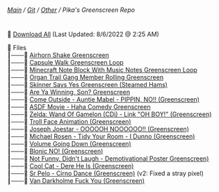 ﻿###### [Main](https://pikakid98.github.io) / [Git](https://git-pikakid98.github.io) / [Other](https://git-pikakid98.github.io/other) / Pika's Greenscreen Repo
<h1></h1>

📄 [Download All](https://github.com/Git-Pikakid98/pikas-greenscreen-repo/releases/download/All/All.7z) (Last Updated: 8/6/2022 @ 2:25 AM)

📂 Files
\
┃───📄 [Airhorn Shake Greenscreen](https://github.com/Git-Pikakid98/pikas-greenscreen-repo/releases/download/gs/airhorn.shake.greenscreen.mp4)
\
┃───📄 [Capsule Walk Greenscreen Loop](https://github.com/Git-Pikakid98/pikas-greenscreen-repo/releases/download/gs/capsule.walk.greenscreen.loop.mp4)
\
┃───📄 [Minecraft Note Block With Music Notes Greenscreen Loop](https://github.com/Git-Pikakid98/pikas-greenscreen-repo/releases/download/gs/Minecraft.Note.Block.With.Music.Notes.Greenscreen.Loop.mp4)
\
┃───📄 [Organ Trail Gang Member Rolling Greenscreen](https://github.com/Git-Pikakid98/pikas-greenscreen-repo/releases/download/gs/Organ.Trail.Gang.Member.Rolling.Greenscreen.mp4)
\
┃───📄 [Skinner Says Yes Greenscreen (Steamed Hams)](https://github.com/Git-Pikakid98/pikas-greenscreen-repo/releases/download/gs/Skinner.Says.Yes.mp4)
\
┃───📄 [Are Ya Winning, Son? Greenscreen](https://github.com/Git-Pikakid98/pikas-greenscreen-repo/releases/download/gs/Are.Ya.Winning.Son.Greenscreen.mp4)
\
┃───📄 [Come Outside - Auntie Mabel - PIPPIN, NO!! (Greenscreen)](https://github.com/Git-Pikakid98/pikas-greenscreen-repo/releases/download/gs/come.outside.-.auntie.mabel.-.PIPPIN.NO.greenscreen.mp4)
\
┃───📄 [ASDF Movie - Haha Comedy Greenscreen](https://github.com/Git-Pikakid98/pikas-greenscreen-repo/releases/download/gs/asdf.movie.-.haha.comedy.greenscreen.mp4)
\
┃───📄 [Zelda: Wand Of Gamelon (CDi) - Link "OH BOY!" (Greenscreen)](https://github.com/Git-Pikakid98/pikas-greenscreen-repo/releases/download/gs/zelda.wog.-.oh.boy.greenscreen.mp4)
\
┃───📄 [Troll Face Animation (Greenscreen)](https://github.com/Git-Pikakid98/pikas-greenscreen-repo/releases/download/gs/troll.face.gs.mp4)
\
┃───📄 [Joseph Joestar - OOOOOH NOOOOOO!! (Greenscreen)](https://github.com/Git-Pikakid98/pikas-greenscreen-repo/releases/download/gs/joseph.joestar.-.OOOOOH.NOOOOOO.greenscreen.mp4)
\
┃───📄 [Michael Rosen - Tidy Your Room - I Dunno (Greenscreen)](https://github.com/Git-Pikakid98/pikas-greenscreen-repo/releases/download/gs/Michael.Rosen.-.Tidy.Your.Room.-.I.Dunno.gs.mp4)
\
┃───📄 [Volume Going Down (Greenscreen)](https://github.com/Git-Pikakid98/pikas-greenscreen-repo/releases/download/gs/volume.going.down.greenscreen.mp4)
\
┃───📄 [Blonic NO! (Greenscreen)](https://github.com/Git-Pikakid98/pikas-greenscreen-repo/releases/download/gs/Blonic.NO.Greenscreen.mp4)
\
┃───📄 [Not Funny. Didn't Laugh - Demotivational Poster Greenscreen)](https://github.com/Git-Pikakid98/pikas-greenscreen-repo/releases/download/gs/Not.Funny.Didn.t.Laugh.Demotivational.Poster.Greenscreen.mp4)
\
┃───📄 [Cool Cat - Dere He Is (Greenscreen)](https://github.com/Git-Pikakid98/pikas-greenscreen-repo/releases/download/gs/Cool.Cat.-.Dere.He.Is.Greenscreen.mp4)
\
┃───📄 [Sr Pelo - Cirno Dance (Greenscreen)](https://github.com/Git-Pikakid98/pikas-greenscreen-repo/releases/download/gs/Sr.Pelo.-.Cirno.Dance.Greenscreen.v2.mp4) (v2: Fixed a stray pixel)
\
┃───📄 [Van Darkholme Fuck You (Greenscreen)](https://github.com/Git-Pikakid98/pikas-greenscreen-repo/releases/download/gs/Van.Darkholme.Fuck.You.Greenscreen.mp4)

